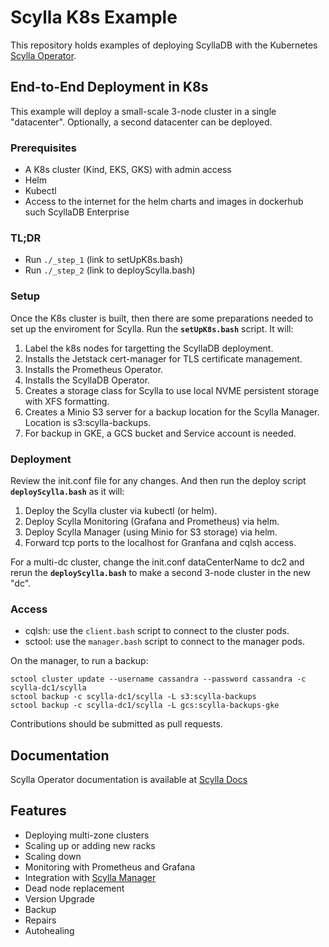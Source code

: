 # Scylla K8s Example

This repository holds examples of deploying ScyllaDB with the Kubernetes [Scylla Operator](https://github.com/scylladb/scylla-operator).

## End-to-End Deployment in K8s

This example will deploy a small-scale 3-node cluster in a single "datacenter". Optionally, a second datacenter can be deployed. 

### Prerequisites
- A K8s cluster (Kind, EKS, GKS) with admin access
- Helm
- Kubectl
- Access to the internet for the helm charts and images in dockerhub such ScyllaDB Enterprise

### TL;DR
* Run `./_step_1` (link to setUpK8s.bash)
* Run `./_step_2` (link to deployScylla.bash)

### Setup 

Once the K8s cluster is built, then there are some preparations needed to set up the enviroment for Scylla. Run the **`setUpK8s.bash`** script. It will:

1. Label the k8s nodes for targetting the ScyllaDB deployment.
2. Installs the Jetstack cert-manager for TLS certificate management.
3. Installs the Prometheus Operator.
4. Installs the ScyllaDB Operator.
5. Creates a storage class for Scylla to use local NVME persistent storage with XFS formatting.
6. Creates a Minio S3 server for a backup location for the Scylla Manager. Location is s3:scylla-backups.
7. For backup in GKE, a GCS bucket and Service account is needed.

### Deployment

Review the init.conf file for any changes. And then run the deploy script **`deployScylla.bash`** as it will:

1. Deploy the Scylla cluster via kubectl (or helm).
2. Deploy Scylla Monitoring (Grafana and Prometheus) via helm.
3. Deploy Scylla Manager (using Minio for S3 storage) via helm.
4. Forward tcp ports to the localhost for Granfana and cqlsh access.

For a multi-dc cluster, change the init.conf dataCenterName to dc2 and rerun the **`deployScylla.bash`** to make a second 3-node cluster in the new "dc".

### Access
* cqlsh: use the `client.bash` script to connect to the cluster pods.
* sctool: use the `manager.bash` script to connect to the manager pods.

On the manager, to run a backup:

	sctool cluster update --username cassandra --password cassandra -c scylla-dc1/scylla
	sctool backup -c scylla-dc1/scylla -L s3:scylla-backups
	sctool backup -c scylla-dc1/scylla -L gcs:scylla-backups-gke

Contributions should be submitted as pull requests.

## Documentation
Scylla Operator documentation is available at [Scylla Docs](https://operator.docs.scylladb.com)

## Features
* Deploying multi-zone clusters
* Scaling up or adding new racks
* Scaling down
* Monitoring with Prometheus and Grafana
* Integration with [Scylla Manager](https://docs.scylladb.com/operating-scylla/manager/)
* Dead node replacement
* Version Upgrade
* Backup
* Repairs
* Autohealing




